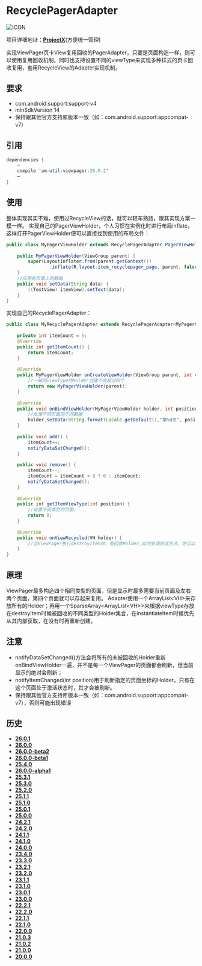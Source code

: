 # RecyclePagerAdapter
![ICON](https://raw.githubusercontent.com/AlexMofer/ProjectX/master/images/icons/recyclepager.png)

项目详细地址：[**ProjectX**](https://github.com/AlexMofer/ProjectX/tree/master/viewpager)(方便统一管理)

实现ViewPager页卡View复用回收的PagerAdapter，只要是页面构造一样，则可以使用复用回收机制，同时也支持设置不同的viewType来实现多种样式的页卡回收复用，套用RecycleView的Adapter实现机制。
## 要求
- com.android.support:support-v4
- minSdkVersion 14
- 保持跟其他官方支持库版本一致（如：com.android.support:appcompat-v7）

## 引用
```java
dependencies {
    ⋯
    compile 'am.util:viewpager:26.0.2'
    ⋯
}
```
## 使用
整体实现其实不难，使用过RecycleView的话，就可以轻车熟路，跟其实现方案一模一样。
实现自己的PagerViewHolder，个人习惯在实例化时进行布局inflate，这样打开PagerViewHolder便可以直接找到使用的布局文件：
```java
public class MyPagerViewHolder extends RecyclePagerAdapter.PagerViewHolder {
    
    public MyPagerViewHolder(ViewGroup parent) {
        super(LayoutInflater.from(parent.getContext())
                .inflate(R.layout.item_recyclepager_page, parent, false));
    }
    //应用到页面上的数据
    public void setData(String data) {
        ((TextView) itemView).setText(data);
    }
}
```
实现自己的RecyclePagerAdapter：
```java
public class MyRecyclePagerAdapter extends RecyclePagerAdapter<MyPagerViewHolder> {
    
    private int itemCount = 5;
    @Override
    public int getItemCount() {
        return itemCount;
    }
    
    @Override
    public MyPagerViewHolder onCreateViewHolder(ViewGroup parent, int viewType) {
        //一般同viewType的Holder创建不会超过四个
        return new MyPagerViewHolder(parent);
    }
    
    @Override
    public void onBindViewHolder(MyPagerViewHolder holder, int position) {
        //处理不同页面的不同数据
        holder.setData(String.format(Locale.getDefault(),"第%d页", position + 1));
    }
    
    public void add() {
        itemCount++;
        notifyDataSetChanged();
    }
    
    public void remove() {
        itemCount--;
        itemCount = itemCount < 0 ? 0 : itemCount;
        notifyDataSetChanged();
    }
    
    @Override
    public int getItemViewType(int position) {
        //设置不同类型的页面。
        return 0;
    }
    
    @Override
    public void onViewRecycled(VH holder) {
        //当ViewPager执行destroyItem时，会回收Holder,此时会调用该方法，你可以重写该方法实现你要的效果
    }
}
```
## 原理
ViewPager最多构造四个相同类型的页面，但是显示时最多需要当前页面及左右两个页面，第四个页面就可以存起来复用。
Adapter使用一个ArrayList\<VH\>来存放所有的Holder；再用一个SparseArray\<ArrayList\<VH\>\>来根据viewType存放在destroyItem时候被回收的不同类型的Holder集合，在instantiateItem时候优先从其内部获取，在没有时再重新创建。

## 注意
- notifyDataSetChanged()方法会将所有的未被回收的Holder重新onBindViewHolder一遍，并不是每一个ViewPager的页面都会刷新，但当前显示的绝对会刷新；
- notifyItemChanged(int position)用于刷新指定的页面坐标的Holder，只有在这个页面处于激活状态时，其才会被刷新。
- 保持跟其他官方支持库版本一致（如：com.android.support:appcompat-v7），否则可能出现错误

## 历史
- [**26.0.1**](https://bintray.com/alexmofer/maven/ViewPager/26.0.1)
- [**26.0.0**](https://bintray.com/alexmofer/maven/ViewPager/26.0.0)
- [**26.0.0-beta2**](https://bintray.com/alexmofer/maven/ViewPager/26.0.0-beta2)
- [**26.0.0-beta1**](https://bintray.com/alexmofer/maven/ViewPager/26.0.0-beta1)
- [**25.4.0**](https://bintray.com/alexmofer/maven/ViewPager/25.4.0)
- [**26.0.0-alpha1**](https://bintray.com/alexmofer/maven/ViewPager/26.0.0-alpha1)
- [**25.3.1**](https://bintray.com/alexmofer/maven/ViewPager/25.3.1)
- [**25.3.0**](https://bintray.com/alexmofer/maven/ViewPager/25.3.0)
- [**25.2.0**](https://bintray.com/alexmofer/maven/ViewPager/25.2.0)
- [**25.1.1**](https://bintray.com/alexmofer/maven/ViewPager/25.1.1)
- [**25.1.0**](https://bintray.com/alexmofer/maven/ViewPager/25.1.0)
- [**25.0.1**](https://bintray.com/alexmofer/maven/ViewPager/25.0.1)
- [**25.0.0**](https://bintray.com/alexmofer/maven/ViewPager/25.0.0)
- [**24.2.1**](https://bintray.com/alexmofer/maven/ViewPager/24.2.1)
- [**24.2.0**](https://bintray.com/alexmofer/maven/ViewPager/24.2.0)
- [**24.1.1**](https://bintray.com/alexmofer/maven/ViewPager/24.1.1)
- [**24.1.0**](https://bintray.com/alexmofer/maven/ViewPager/24.1.0)
- [**24.0.0**](https://bintray.com/alexmofer/maven/ViewPager/24.0.0)
- [**23.4.0**](https://bintray.com/alexmofer/maven/ViewPager/23.4.0)
- [**23.3.0**](https://bintray.com/alexmofer/maven/ViewPager/23.3.0)
- [**23.2.1**](https://bintray.com/alexmofer/maven/ViewPager/23.2.1)
- [**23.2.0**](https://bintray.com/alexmofer/maven/ViewPager/23.2.0)
- [**23.1.1**](https://bintray.com/alexmofer/maven/ViewPager/23.1.1)
- [**23.1.0**](https://bintray.com/alexmofer/maven/ViewPager/23.1.0)
- [**23.0.1**](https://bintray.com/alexmofer/maven/ViewPager/23.0.1)
- [**23.0.0**](https://bintray.com/alexmofer/maven/ViewPager/23.0.0)
- [**22.2.1**](https://bintray.com/alexmofer/maven/ViewPager/22.2.1)
- [**22.2.0**](https://bintray.com/alexmofer/maven/ViewPager/22.2.0)
- [**22.1.1**](https://bintray.com/alexmofer/maven/ViewPager/22.1.1)
- [**22.1.0**](https://bintray.com/alexmofer/maven/ViewPager/22.1.0)
- [**22.0.0**](https://bintray.com/alexmofer/maven/ViewPager/22.0.0)
- [**21.0.3**](https://bintray.com/alexmofer/maven/ViewPager/21.0.3)
- [**21.0.2**](https://bintray.com/alexmofer/maven/ViewPager/21.0.2)
- [**21.0.0**](https://bintray.com/alexmofer/maven/ViewPager/21.0.0)
- [**20.0.0**](https://bintray.com/alexmofer/maven/ViewPager/20.0.0)